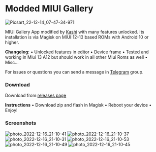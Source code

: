 # Modded MIUI Gallery
 
![Picsart_22-12-14_07-47-34-971](https://user-images.githubusercontent.com/83476983/208218901-924c955b-5dcb-48cc-bfc2-7459c2ca3ae1.jpg)

MIUI Gallery App modified by [Kashi](https://t.me/kakashi1v1) with many features unlocked.
Its installation is via Magisk on MIUI 12-13 based ROMs with Android 10 or higher.

**Changelog:**
• Unlocked features in editor
• Device frame
• Tested and working in Miui 13 A12 but should work in all other Miui Roms as well
• Misc...

For issues or questions you can send a message in [Telegram](https://t.me/bootloop_discussion) group.


### Download

Download from [releases page](https://github.com/Mods-Center/Miui_Gallery_Mod/releases)


**Instructions**
• Download zip and flash in Magisk
• Reboot your device
• Enjoy!


### Screenshots
![photo_2022-12-16_21-10-41](https://user-images.githubusercontent.com/83476983/208219138-33ac1062-57d0-4acd-af10-6f24ef56b3aa.jpg)
![photo_2022-12-16_21-10-37](https://user-images.githubusercontent.com/83476983/208219140-fe638c41-9bde-4063-8bc8-7cd90f9413c4.jpg)
![photo_2022-12-16_21-10-31](https://user-images.githubusercontent.com/83476983/208219142-e90e6029-16cc-4495-9690-06f26038f917.jpg)
![photo_2022-12-16_21-10-53](https://user-images.githubusercontent.com/83476983/208219143-a98f7241-fd88-4506-a487-e03ce41a2e03.jpg)
![photo_2022-12-16_21-10-49](https://user-images.githubusercontent.com/83476983/208219144-d4277b5d-a9cf-496f-826f-e72d752a40ab.jpg)
![photo_2022-12-16_21-10-45](https://user-images.githubusercontent.com/83476983/208219146-1efd9a35-dd55-418b-95ce-cf43dbdd517b.jpg)




